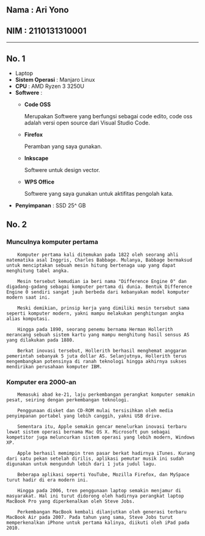 ## Nama : Ari Yono
## NIM : 2110131310001
---
## __No. 1__

- Laptop
- __Sistem Operasi__ : Manjaro Linux
- __CPU__ : AMD Ryzen 3 3250U
- __Softwere__ :
    - __Code OSS__

        Merupakan Softwere yang berfungsi sebagai code edito, code oss adalah versi open source dari Visual Studio Code.
    - __Firefox__
        
        Peramban yang saya gunakan.
    - __Inkscape__
         
         Softwere untuk design vector.
    - __WPS Office__

        Softwere yang saya gunakan untuk aktifitas pengolah kata.
- __Penyimpanan__ : SSD 25^ GB

## __No. 2__

### __Munculnya komputer pertama__
        Komputer pertama kali ditemukan pada 1822 oleh seorang ahli matematika asal Inggris, Charles Babbage. Mulanya, Babbage bermaksud untuk menciptakan sebuah mesin hitung bertenaga uap yang dapat menghitung tabel angka.

        Mesin tersebut kemudian ia beri nama "Difference Engine 0" dan digadang-gadang sebagai komputer pertama di dunia. Bentuk Difference Engine 0 sendiri sangat jauh berbeda dari kebanyakan model komputer modern saat ini.

        Meski demikian, prinsip kerja yang dimiliki mesin tersebut sama seperti komputer modern, yakni mampu melakukan penghitungan angka alias komputasi.

        Hingga pada 1890, seorang penemu bernama Herman Hollerith merancang sebuah sistem kartu yang mampu menghitung hasil sensus AS yang dilakukan pada 1880.

        Berkat inovasi tersebut, Hollerith berhasil menghemat anggaran pemerintah sebanyak 5 juta dollar AS. Selanjutnya, Hollerith terus mengembangkan potensinya di ranah teknologi hingga akhirnya sukses mendirikan perusahaan komputer IBM.

### **Komputer era 2000-an**
        Memasuki abad ke-21, laju perkembangan perangkat komputer semakin pesat, seiring dengan perkembangan teknologi.

        Penggunaan disket dan CD-ROM mulai tersisihkan oleh media penyimpanan portabel yang lebih canggih, yakni USB drive.

        Sementara itu, Apple semakin gencar menelurkan inovasi terbaru lewat sistem operasi bernama Mac OS X. Microsoft pun sebagai kompetitor juga meluncurkan sistem operasi yang lebih modern, Windows XP.

        Apple berhasil memimpin tren pasar berkat hadirnya iTunes. Kurang dari satu pekan setelah dirilis, aplikasi pemutar musik ini sudah digunakan untuk mengunduh lebih dari 1 juta judul lagu.

        Beberapa aplikasi seperti YouTube, Mozilla Firefox, dan MySpace turut hadir di era modern ini.

        Hingga pada 2006, tren penggunaan laptop semakin menjamur di masyarakat. Hal ini turut didorong oleh hadirnya perangkat laptop MacBook Pro yang diperkenalkan oleh Steve Jobs.

        Perkembangan MacBook kembali dilanjutkan oleh generasi terbaru MacBook Air pada 2007. Pada tahun yang sama, Steve Jobs turut memperkenalkan iPhone untuk pertama kalinya, diikuti oleh iPad pada 2010.
